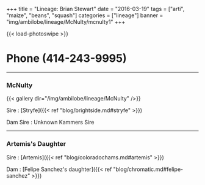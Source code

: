 +++
title = "Lineage: Brian Stewart"
date = "2016-03-19"
tags = ["arti", "maize", "beans", "squash"]
categories = ["lineage"]
banner = "img/ambilobe/lineage/McNulty/mcnulty1"
+++

{{< load-photoswipe >}}

# Phone (414-243-9995)

---

### McNulty

{{< gallery dir="/img/ambilobe/lineage/McNulty" />}}

Sire
: [Stryfe]({{< ref "blog/brightside.md#stryfe" >}})

Dam Sire
: Unknown Kammers Sire

---

### Artemis's Daughter

Sire
: [Artemis]({{< ref "blog/coloradochams.md#artemis" >}})

Dam 
: [Felipe Sanchez's daughter]({{< ref "blog/chromatic.md#felipe-sanchez" >}})